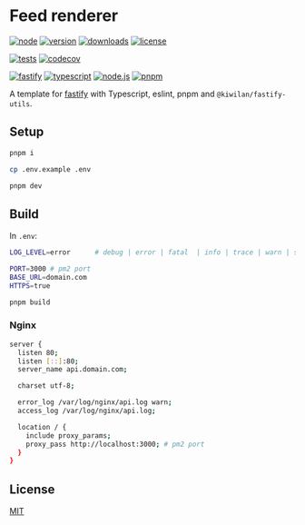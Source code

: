 # Feed renderer

[![node][node-version-src]][node-version-href]
[![version][version-src]][version-href]
[![downloads][downloads-src]][downloads-href]
[![license][license-src]][license-href]

[![tests][tests-src]][tests-href]
[![codecov][codecov-src]][codecov-href]

[![fastify](https://img.shields.io/static/v1?label=Fastify&message=v4.x&color=000000&style=flat-square&logo=fastify&logoColor=ffffff)](https://www.fastify.io)
[![typescript](https://img.shields.io/static/v1?label=TypeScript&message=v4.9&color=3178C6&style=flat-square&logo=typescript&logoColor=ffffff)](https://www.typescriptlang.org)
[![node.js](https://img.shields.io/static/v1?label=Node.js&message=v18.x&color=339933&style=flat-square&logo=node.js&logoColor=ffffff)](https://nodejs.org/en)
[![pnpm](https://img.shields.io/static/v1?label=pnpm&message=v7.x&color=F69220&style=flat-square&logo=pnpm&logoColor=ffffff)](https://pnpm.io)

A template for [fastify](https://www.fastify.io/) with Typescript, eslint, pnpm and `@kiwilan/fastify-utils`.

## Setup

```bash
pnpm i
```

```bash
cp .env.example .env
```

```bash
pnpm dev
```

## Build

In `.env`:

```bash
LOG_LEVEL=error      # debug | error | fatal  | info | trace | warn | silent

PORT=3000 # pm2 port
BASE_URL=domain.com
HTTPS=true
```

```bash
pnpm build
```

### Nginx

```bash
server {
  listen 80;
  listen [::]:80;
  server_name api.domain.com;

  charset utf-8;

  error_log /var/log/nginx/api.log warn;
  access_log /var/log/nginx/api.log;

  location / {
    include proxy_params;
    proxy_pass http://localhost:3000; # pm2 port
  }
}
```

## License

[MIT](LICENSE)

[version-src]: https://img.shields.io/npm/v/@kiwilan/filesystem.svg?style=flat-square&colorA=18181B&colorB=339933
[version-href]: https://www.npmjs.com/package/@kiwilan/filesystem
[node-version-src]: https://img.shields.io/static/v1?style=flat-square&label=Node.js&message=v16&color=339933&logo=node&logoColor=ffffff&labelColor=18181b
[node-version-href]: https://www.php.net/
[downloads-src]: https://img.shields.io/npm/dt/@kiwilan/filesystem.svg?style=flat-square&colorA=18181B&colorB=339933
[downloads-href]: https://www.npmjs.com/package/@kiwilan/filesystem
[license-src]: https://img.shields.io/github/license/kiwilan/node-filesystem.svg?style=flat-square&colorA=18181B&colorB=339933
[license-href]: https://github.com/kiwilan/node-filesystem/blob/main/README.md
[tests-src]: https://img.shields.io/github/actions/workflow/status/kiwilan/node-filesystem/run-tests.yml?branch=main&label=tests&style=flat-square&colorA=18181B
[tests-href]: https://github.com/kiwilan/node-filesystem/actions/workflows/run-tests.yml
[codecov-src]: https://codecov.io/gh/kiwilan/node-filesystem/branch/main/graph/badge.svg?token=SHQV8D60YV
[codecov-href]: https://codecov.io/gh/kiwilan/node-filesystem
